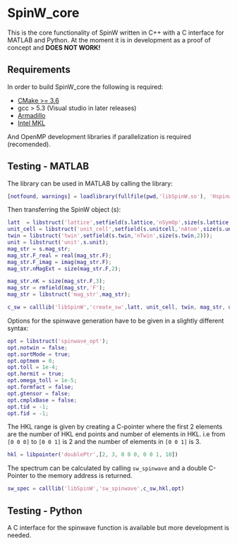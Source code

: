 # SpinW_core
This is the core functionality of SpinW written in C++ with a C interface for MATLAB and Python. At the moment it is
in development as a proof of concept and **DOES NOT WORK!**

## Requirements
In order to build SpinW_core the following is required:
- [CMake >= 3.6](https://cmake.org/) 
- gcc > 5.3 (Visual studio in later releases)
- [Armadillo](http://arma.sourceforge.net/) 
- [Intel MKL](https://software.intel.com/en-us/mkl)

And OpenMP development libraries if parallelization is required (recomended). 

## Testing - MATLAB
The library can be used in MATLAB by calling the library:

```matlab
[notfound, warnings] = loadlibrary(fullfile(pwd,'libSpinW.so'), 'Hspinw.h');
```

Then transferring the SpinW object (s):

```matlab
latt  = libstruct('lattice',setfield(s.lattice,'nSymOp',size(s.lattice.sym,3)));
unit_cell = libstruct('unit_cell',setfield(s.unitcell,'nAtom',size(s.unit_cell.r,2)));
twin = libstruct('twin',setfield(s.twin,'nTwin',size(s.twin,2)));
unit = libstruct('unit',s.unit);
mag_str = s.mag_str;
mag_str.F_real = real(mag_str.F);
mag_str.F_imag = imag(mag_str.F);
mag_str.nMagExt = size(mag_str.F,2);

mag_str.nK = size(mag_str.F,3);
mag_str = rmfield(mag_str,'F');
mag_str = libstruct('mag_str',mag_str);

c_sw = calllib('libSpinW','create_sw',latt, unit_cell, twin, mag_str, unit);
```

Options for the spinwave generation have to be given in a slightly different syntax:

```matlab
opt = libstruct('spinwave_opt');
opt.notwin = false;
opt.sortMode = true;
opt.optmem = 0;
opt.toll = 1e-4;
opt.hermit = true;
opt.omega_toll = 1e-5;
opt.formfact = false;
opt.gtensor = false;
opt.cmplxBase = false;
opt.tid = -1;
opt.fid = -1;
```

The HKL range is given by creating a C-pointer where the first 2 elements are
the number of HKL end points and number of elements in HKL. i.e from ```[0 0 0]``` to ```[0 0 1]``` is 2 and the number of elements in ```[0 0 1]``` is 3.

```matlab
hkl = libpointer('doublePtr',[2, 3, 0 0 0, 0 0 1, 10])
```

The spectrum can be calculated by calling ```sw_spinwave``` and a double C-Pointer to the memory address is returned.

```matlab
sw_spec = calllib('libSpinW','sw_spinwave',c_sw,hkl,opt)
``` 

## Testing - Python
A C interface for the spinwave function is available but more development is needed.
